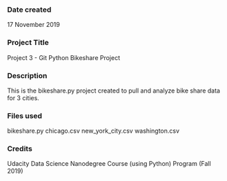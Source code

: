 ### Date created
17 November 2019

### Project Title
Project 3 - Git Python Bikeshare Project

### Description
This is the bikeshare.py project created to pull and analyze bike share data for 3 cities.

### Files used
bikeshare.py
chicago.csv
new_york_city.csv
washington.csv

### Credits
Udacity Data Science Nanodegree Course (using Python) Program (Fall 2019)
